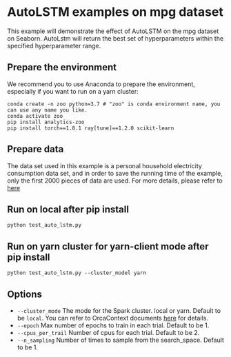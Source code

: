 # AutoLSTM examples on mpg dataset
This example will demonstrate the effect of AutoLSTM on the mpg dataset on Seaborn. AutoLstm will return the best set of hyperparameters within the specified hyperparameter range.

## Prepare the environment
We recommend you to use Anaconda to prepare the environment, especially if you want to run on a yarn cluster:
```
conda create -n zoo python=3.7 # "zoo" is conda environment name, you can use any name you like.
conda activate zoo
pip install analytics-zoo
pip install torch==1.8.1 ray[tune]==1.2.0 scikit-learn
```

## Prepare data
The data set used in this example is a personal household electricity consumption data set, and in order to save the running time of the example, only the first 2000 pieces of data are used. For more details, please refer to [here](https://archive.ics.uci.edu/ml/datasets/Individual+household+electric+power+consumption)


## Run on local after pip install
```
python test_auto_lstm.py
```

## Run on yarn cluster for yarn-client mode after pip install 
```
python test_auto_lstm.py --cluster_model yarn
```

## Options
* `--cluster_mode` The mode for the Spark cluster. local or yarn. Default to be `local`. You can refer to OrcaContext documents [here](https://analytics-zoo.readthedocs.io/en/latest/doc/Orca/Overview/orca-context.html) for details.
* `--epoch` Max number of epochs to train in each trial. Default to be 1.
* `--cpus_per_trail` Number of cpus for each trial. Default to be 2.
* `--n_sampling` Number of times to sample from the search_space. Default to be 1.